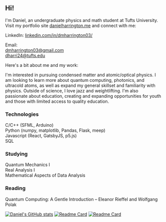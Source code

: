 ## Hi!

<!--
**dmharrington03/dmharrington03** is a ✨ _special_ ✨ repository because its `README.md` (this file) appears on your GitHub profile.

Here are some ideas to get you started:

- 🔭 I’m currently working on ...
- 🌱 I’m currently learning ...
- 👯 I’m looking to collaborate on ...
- 🤔 I’m looking for help with ...
- 💬 Ask me about ...
- 📫 How to reach me: ...
- 😄 Pronouns: ...
- ⚡ Fun fact: ...
-->

I'm Daniel, an undergraduate physics and math student at Tufts University. Visit my portfolio site [danielharrington.me](https://danielharrington.me/) and connect with me:

LinkedIn: [linkedin.com/in/dmharrington03/](https://www.linkedin.com/in/dmharrington03/)

Email:  
dmharrington03@gmail.com  
dharri24@tufts.edu

Here's a bit about me and my work:

I'm interested in pursuing condensed matter and atomic/optical physics. I am looking to learn more about quantum computing, photonics, and ultracold atoms, as well as expand my general skillset and familiarity with physics. Outside of science, I love jazz and weightlifting. I'm also passionate about education, creating and expanding opportunities for youth and those with limited access to quality education. 


### Technologies
C/C++ (SFML, Arduino)  
Python (numpy, matplotlib, Pandas, Flask, meep)  
Javascript (React, GatsbyJS, p5.js)  
SQL  


### Studying
Quantum Mechanics I  
Real Analysis I  
Mathematical Aspects of Data Analysis  


### Reading
Quantum Computing: A Gentle Introduction – Eleanor Rieffel and Wolfgang Polak

[![Daniel's GitHub stats](https://github-readme-stats.vercel.app/api?username=dmharrington03&show_icons=true&theme=nord&hide_border=true)](https://github.com/anuraghazra/github-readme-stats)
[![Readme Card](https://github-readme-stats.vercel.app/api/pin/?username=dmharrington03&repo=physics&theme=nord&hide_border=true)](https://github.com/anuraghazra/github-readme-stats)
[![Readme Card](https://github-readme-stats.vercel.app/api/pin/?username=dmharrington03&repo=tufts-srt&theme=nord&hide_border=true)](https://github.com/anuraghazra/github-readme-stats)



